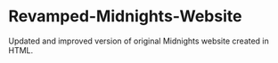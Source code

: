# Revamped-Midnights-Website
Updated and improved version of original Midnights website created in HTML.
